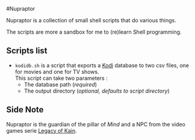 #Nupraptor

Nupraptor is a collection of small shell scripts that do various things.

The scripts are more a sandbox for me to (re)learn Shell programming.

## Scripts list
- `kodidb.sh` is a script that exports a [Kodi](https://kodi.tv) database to
  two csv files, one for movies and one for TV shows.  
  This script can take two parameters :
  - The database path (_required_)
  - The output directory (_optional, defaults to script directory_)


## Side Note

Nupraptor is the guardian of the pillar of _Mind_ and a NPC from the video games serie [Legacy of Kain](https://en.wikipedia.org/wiki/Legacy_of_Kain).
